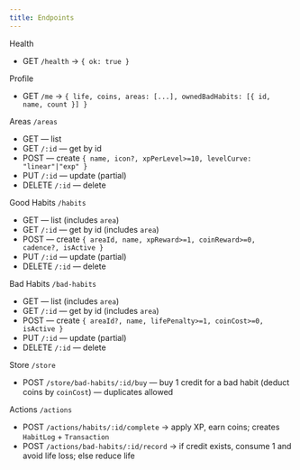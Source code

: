 ```yaml
---
title: Endpoints
---
```


Health
- GET `/health` → `{ ok: true }`

Profile
- GET `/me` → `{ life, coins, areas: [...], ownedBadHabits: [{ id, name, count }] }`

Areas `/areas`
- GET — list
- GET `/:id` — get by id
- POST — create `{ name, icon?, xpPerLevel>=10, levelCurve: "linear"|"exp" }`
- PUT `/:id` — update (partial)
- DELETE `/:id` — delete

Good Habits `/habits`
- GET — list (includes `area`)
- GET `/:id` — get by id (includes `area`)
- POST — create `{ areaId, name, xpReward>=1, coinReward>=0, cadence?, isActive }`
- PUT `/:id` — update (partial)
- DELETE `/:id` — delete

Bad Habits `/bad-habits`
- GET — list (includes `area`)
- GET `/:id` — get by id (includes `area`)
- POST — create `{ areaId?, name, lifePenalty>=1, coinCost>=0, isActive }`
- PUT `/:id` — update (partial)
- DELETE `/:id` — delete

Store `/store`
- POST `/store/bad-habits/:id/buy` — buy 1 credit for a bad habit (deduct coins by `coinCost`) — duplicates allowed

Actions `/actions`
- POST `/actions/habits/:id/complete` → apply XP, earn coins; creates `HabitLog` + `Transaction`
- POST `/actions/bad-habits/:id/record` → if credit exists, consume 1 and avoid life loss; else reduce life

